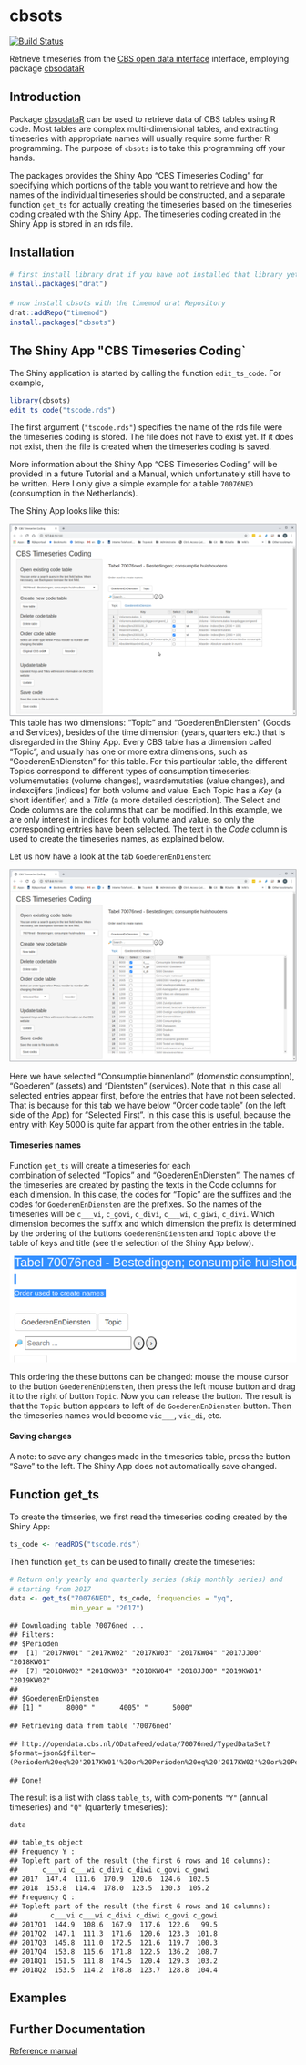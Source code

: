 
<!-- README.md is generated from README.Rmd. Please edit that file -->

# cbsots

[![Build
Status](https://travis-ci.org/timemod/cbsots.svg?branch=master)](https://travis-ci.org/timemod/cbsots)

Retrieve timeseries from the [CBS open data
interface](http://www.cbs.nl/nl-NL/menu/cijfers/statline/open-data/default.htm)
interface, employing package
[cbsodataR](https://github.com/edwindj/cbsodataR)

## Introduction

Package [cbsodataR](https://github.com/edwindj/cbsodataR) can be used to
retrieve data of CBS tables using R code. Most tables are complex
multi-dimensional tables, and extracting timeseries with appropriate
names will usually require some further R programming. The purpose of
`cbsots` is to take this programming off your hands.

The packages provides the Shiny App “CBS Timeseries Coding” for
specifying which portions of the table you want to retrieve and how the
names of the individual timeseries should be constructed, and a separate
function `get_ts` for actually creating the timeseries based on the
timeseries coding created with the Shiny App. The timeseries coding
created in the Shiny App is stored in an rds file.

## Installation

``` r
# first install library drat if you have not installed that library yet:
install.packages("drat")

# now install cbsots with the timemod drat Repository
drat::addRepo("timemod")
install.packages("cbsots")
```

## The Shiny App "CBS Timeseries Coding\`

The Shiny application is started by calling the function `edit_ts_code`.
For example,

``` r
library(cbsots)
edit_ts_code("tscode.rds")
```

The first argument (`"tscode.rds"`) specifies the name of the rds file
were the timeseries coding is stored. The file does not have to exist
yet. If it does not exist, then the file is created when the timeseries
coding is saved.

More information about the Shiny App “CBS Timeseries Coding” will be
provided in a future Tutorial and a Manual, which unfortunately still
have to be written. Here I only give a simple example for a table
`70076NED` (consumption in the Netherlands).

The Shiny App looks like this:

![70076NED\_Topic](cbsots/vignettes/fig/70076NED_Topic.png) This table
has two dimensions: “Topic” and “GoederenEnDiensten” (Goods and
Services), besides of the time dimension (years, quarters etc.) that is
disregarded in the Shiny App. Every CBS table has a dimension called
“Topic”, and usually has one or more extra dimensions, such as
“GoederenEnDiensten” for this table. For this particular table, the
different Topics correspond to different types of consumption
timeseries: volumemutaties (volume changes), waardemutaties (value
changes), and indexcijfers (indices) for both volume and value. Each
Topic has a *Key* (a short identifier) and a *Title* (a more detailed
description). The Select and Code columns are the columns that can be
modified. In this example, we are only interest in indices for both
volume and value, so only the corresponding entries have been selected.
The text in the *Code* column is used to create the timeseries names, as
explained below.

Let us now have a look at the tab `GoederenEnDiensten`:

![70076NED\_Topic](cbsots/vignettes/fig/70076NED_GoederenEnDiensten.png)

Here we have selected “Consumptie binnenland” (domenstic consumption),
“Goederen” (assets) and “Dientsten” (services). Note that in this case
all selected entries appear first, before the entries that have not been
selected. That is because for this tab we have below “Order code table”
(on the left side of the App) for “Selected First”. In this case this is
useful, because the entry with Key 5000 is quite far appart from the
other entries in the table.

#### Timeseries names

Function `get_ts` will create a timeseries for each  
combination of selected “Topics” and “GoederenEnDiensten”. The names of
the timeseries are created by pasting the texts in the Code columns for
each dimension. In this case, the codes for “Topic” are the suffixes and
the codes for `GoederenEnDiensten` are the prefixes. So the names of the
timeseries will be `c___vi`, `c_govi`, `c_divi`, `c___wi`, `c_giwi`,
`c_divi`. Which dimension becomes the suffix and which dimension the
prefix is determined by the ordering of the buttons `GoederenEnDiensten`
and `Topic` above the table of keys and title (see the selection of the
Shiny App below).

![70076NED\_Topic](cbsots/vignettes/fig/70076NED_reorder.png)

This ordering the these buttons can be changed: mouse the mouse cursor
to the button `GoederenEnDiensten`, then press the left mouse button and
drag it to the right of button `Topic`. Now you can release the button.
The result is that the `Topic` button appears to left of de
`GoederenEnDiensten` button. Then the timeseries names would become
`vic___`, `vic_di`, etc.

#### Saving changes

A note: to save any changes made in the timeseries table, press the
button “Save” to the left. The Shiny App does not automatically save
changed.

## Function get\_ts

To create the timseries, we first read the timeseries coding created by
the Shiny App:

``` r
ts_code <- readRDS("tscode.rds")
```

Then function `get_ts` can be used to finally create the timeseries:

``` r
# Return only yearly and quarterly series (skip monthly series) and 
# starting from 2017
data <- get_ts("70076NED", ts_code, frequencies = "yq",
               min_year = "2017")
```

    ## Downloading table 70076ned ...
    ## Filters:
    ## $Perioden
    ##  [1] "2017KW01" "2017KW02" "2017KW03" "2017KW04" "2017JJ00" "2018KW01"
    ##  [7] "2018KW02" "2018KW03" "2018KW04" "2018JJ00" "2019KW01" "2019KW02"
    ## 
    ## $GoederenEnDiensten
    ## [1] "      8000" "      4005" "      5000"

    ## Retrieving data from table '70076ned'

    ## http://opendata.cbs.nl/ODataFeed/odata/70076ned/TypedDataSet?$format=json&$filter=(Perioden%20eq%20'2017KW01'%20or%20Perioden%20eq%20'2017KW02'%20or%20Perioden%20eq%20'2017KW03'%20or%20Perioden%20eq%20'2017KW04'%20or%20Perioden%20eq%20'2017JJ00'%20or%20Perioden%20eq%20'2018KW01'%20or%20Perioden%20eq%20'2018KW02'%20or%20Perioden%20eq%20'2018KW03'%20or%20Perioden%20eq%20'2018KW04'%20or%20Perioden%20eq%20'2018JJ00'%20or%20Perioden%20eq%20'2019KW01'%20or%20Perioden%20eq%20'2019KW02')%20and%20(GoederenEnDiensten%20eq%20'%20%20%20%20%20%208000'%20or%20GoederenEnDiensten%20eq%20'%20%20%20%20%20%204005'%20or%20GoederenEnDiensten%20eq%20'%20%20%20%20%20%205000')

    ## Done!

The result is a list with class `table_ts`, with com-ponents `"Y"`
(annual timeseries) and `"Q"` (quarterly timeseries):

``` r
data
```

    ## table_ts object
    ## Frequency Y :
    ## Topleft part of the result (the first 6 rows and 10 columns):
    ##      c___vi c___wi c_divi c_diwi c_govi c_gowi
    ## 2017  147.4  111.6  170.9  120.6  124.6  102.5
    ## 2018  153.8  114.4  178.0  123.5  130.3  105.2
    ## Frequency Q :
    ## Topleft part of the result (the first 6 rows and 10 columns):
    ##        c___vi c___wi c_divi c_diwi c_govi c_gowi
    ## 2017Q1  144.9  108.6  167.9  117.6  122.6   99.5
    ## 2017Q2  147.1  111.3  171.6  120.6  123.3  101.8
    ## 2017Q3  145.8  111.0  172.5  121.6  119.7  100.3
    ## 2017Q4  153.8  115.6  171.8  122.5  136.2  108.7
    ## 2018Q1  151.5  111.8  174.5  120.4  129.3  103.2
    ## 2018Q2  153.5  114.2  178.8  123.7  128.8  104.4

## Examples

## Further Documentation

[Reference manual](cbsots.pdf)

<!--
[Vignette](pkg/vignettes/cbsots.pdf)
-->
